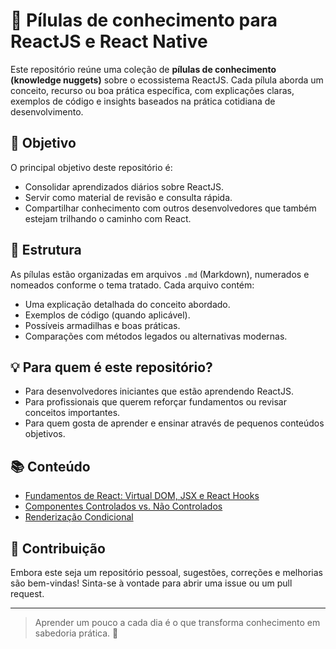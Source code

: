 # 📘 Pílulas de conhecimento para ReactJS e React Native

Este repositório reúne uma coleção de **pílulas de conhecimento (knowledge nuggets)** sobre o ecossistema ReactJS. Cada pílula aborda um conceito, recurso ou boa prática específica, com explicações claras, exemplos de código e insights baseados na prática cotidiana de desenvolvimento.

## 🎯 Objetivo

O principal objetivo deste repositório é:

- Consolidar aprendizados diários sobre ReactJS.
- Servir como material de revisão e consulta rápida.
- Compartilhar conhecimento com outros desenvolvedores que também estejam trilhando o caminho com React.

## 📂 Estrutura

As pílulas estão organizadas em arquivos `.md` (Markdown), numerados e nomeados conforme o tema tratado. Cada arquivo contém:

- Uma explicação detalhada do conceito abordado.
- Exemplos de código (quando aplicável).
- Possíveis armadilhas e boas práticas.
- Comparações com métodos legados ou alternativas modernas.

## 💡 Para quem é este repositório?

- Para desenvolvedores iniciantes que estão aprendendo ReactJS.
- Para profissionais que querem reforçar fundamentos ou revisar conceitos importantes.
- Para quem gosta de aprender e ensinar através de pequenos conteúdos objetivos.

## 📚 Conteúdo

- [Fundamentos de React: Virtual DOM, JSX e React Hooks](https://github.com/ewerton5/reactJS-knowledge-nuggets/blob/main/content/001-react-fundamentals.md)
- [Componentes Controlados vs. Não Controlados](https://github.com/ewerton5/reactJS-knowledge-nuggets/blob/main/content/002-controlled-vs-uncontrolled.md)
- [Renderização Condicional](https://github.com/ewerton5/reactJS-knowledge-nuggets/blob/main/content/003-conditional-rendering.md)

## 🤝 Contribuição

Embora este seja um repositório pessoal, sugestões, correções e melhorias são bem-vindas! Sinta-se à vontade para abrir uma issue ou um pull request.

---

> Aprender um pouco a cada dia é o que transforma conhecimento em sabedoria prática. 🚀
